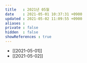```yaml
---
title   : 2021년 05월
date    : 2021-05-01 10:37:31 +0900
updated : 2021-05-02 11:09:55 +0900
aliases : 
private : false
hidden  : false
showReferences : true
---
```

- [[2021-05-01]]
- [[2021-05-02]]
